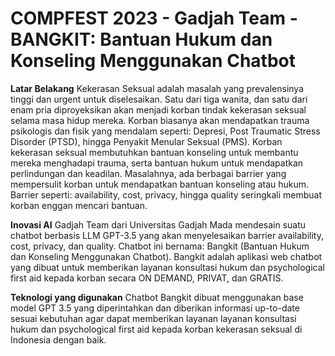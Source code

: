 # COMPFEST 2023 - Gadjah Team - BANGKIT: Bantuan Hukum dan Konseling Menggunakan Chatbot

**Latar Belakang**
Kekerasan Seksual adalah masalah yang prevalensinya tinggi dan urgent untuk diselesaikan. Satu dari tiga wanita, dan satu dari enam pria diproyeksikan akan menjadi korban tindak kekerasan seksual selama masa hidup mereka. Korban biasanya akan mendapatkan trauma psikologis dan fisik yang mendalam seperti: Depresi, Post Traumatic Stress Disorder (PTSD), hingga Penyakit Menular Seksual (PMS). Korban kekerasan seksual membutuhkan bantuan konseling untuk membantu mereka menghadapi trauma, serta bantuan hukum untuk mendapatkan perlindungan dan keadilan. Masalahnya, ada berbagai barrier yang mempersulit korban untuk mendapatkan bantuan konseling atau hukum. Barrier seperti: availability, cost, privacy, hingga quality seringkali membuat korban enggan mencari bantuan. 

**Inovasi AI**
Gadjah Team dari Universitas Gadjah Mada mendesain suatu chatbot berbasis LLM GPT-3.5 yang akan menyelesaikan barrier availability, cost, privacy, dan quality. Chatbot ini bernama: Bangkit (Bantuan Hukum dan Konseling Menggunakan Chatbot). Bangkit adalah aplikasi web chatbot yang dibuat untuk memberikan layanan konsultasi hukum dan psychological first aid kepada korban secara ON DEMAND, PRIVAT, dan GRATIS. 

**Teknologi yang digunakan**
Chatbot Bangkit dibuat menggunakan base model GPT 3.5 yang diperintahkan dan diberikan informasi up-to-date sesuai kebutuhan agar dapat memberikan layanan layanan konsultasi hukum dan psychological first aid kepada korban kekerasan seksual di Indonesia dengan baik.  
